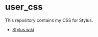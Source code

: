 # user_css

This repository contains my CSS for Stylus.

- [Stylus wiki](https://github.com/openstyles/stylus/wiki)
